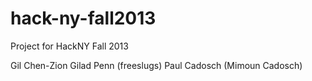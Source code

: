 hack-ny-fall2013
================

Project for HackNY Fall 2013

Gil Chen-Zion
Gilad Penn (freeslugs)
Paul Cadosch (Mimoun Cadosch)
